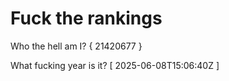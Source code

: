 # Fuck the rankings

Who the hell am I?
{ 21420677 }

What fucking year is it?
[ 2025-06-08T15:06:40Z ]
